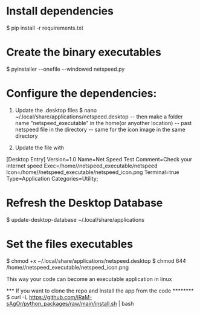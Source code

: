 # Install dependencies
$ pip install -r requirements.txt

# Create the binary executables
$ pyinstaller --onefile --windowed netspeed.py

# Configure the dependencies:
1. Update the .desktop files
$ nano ~/.local/share/applications/netspeed.desktop
-- then make a folder name "netspeed_executable" in the home(or anyother location)
-- past netspeed file in the directory
-- same for the icon image in the same directory

2. Update the file with

[Desktop Entry]
Version=1.0
Name=Net Speed Test
Comment=Check your internet speed
Exec=/home/<your-username>/netspeed_executable/netspeed
Icon=/home/<your-username>/netspeed_executable/netspeed_icon.png
Terminal=true
Type=Application
Categories=Utility;


# Refresh the Desktop Database
$ update-desktop-database ~/.local/share/applications

# Set the files executables
$ chmod +x ~/.local/share/applications/netspeed.desktop
$ chmod 644 /home/<your-username>/netspeed_executable/netspeed_icon.png

This way your code can become an executable application in linux


*** If you want to clone the repo and Install the app from the code ********
$ curl -L https://github.com/iRaM-sAgOr/python_packages/raw/main/install.sh | bash
